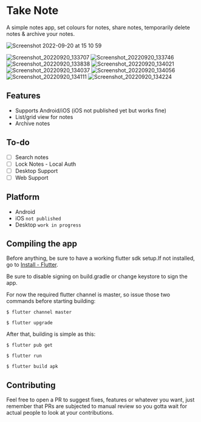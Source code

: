# Take Note

A simple notes app, set colours for notes, share notes, temporarily delete notes & archive your notes.

![Screenshot 2022-09-20 at 15 10 59](https://user-images.githubusercontent.com/97199759/191280698-561a6630-ebed-486f-9c74-f8c5dc9d454a.png)

![Screenshot_20220920_133707](https://user-images.githubusercontent.com/97199759/191280885-d86976e0-2790-447e-8e1e-ab5c227e8596.png)
![Screenshot_20220920_133746](https://user-images.githubusercontent.com/97199759/191280890-37d08f96-bd2f-4768-8135-77dca959d2c3.png)
![Screenshot_20220920_133838](https://user-images.githubusercontent.com/97199759/191280893-f3c8eb6d-64e1-4f23-a533-4516b1a6c934.png)
![Screenshot_20220920_134021](https://user-images.githubusercontent.com/97199759/191280901-8e993199-dbbe-45ce-9923-72d3ba42077b.png)
![Screenshot_20220920_134037](https://user-images.githubusercontent.com/97199759/191280904-8e4139f4-c80a-4e9f-970c-62dcc81acf18.png)
![Screenshot_20220920_134056](https://user-images.githubusercontent.com/97199759/191280910-3e734c4f-23b1-4f6a-97a5-80af198067f9.png)
![Screenshot_20220920_134111](https://user-images.githubusercontent.com/97199759/191280912-4a39accb-2e1d-4049-a6e3-734d10a760b7.png)
![Screenshot_20220920_134224](https://user-images.githubusercontent.com/97199759/191280914-39b20185-36e0-46fe-a3ea-c2c2c1495fa8.png)


## Features
- Supports Android/iOS (iOS not published yet but works fine)
- List/grid view for notes
- Archive notes


## To-do
- [ ] Search notes
- [ ] Lock Notes - Local Auth
- [ ] Desktop Support
- [ ] Web Support

## Platform
 - Android
 - iOS ```not published```
 - Desktop ```work in progress```


## Compiling the app
Before anything, be sure to have a working flutter sdk setup.If not installed, go to [Install - Flutter](https://docs.flutter.dev/get-started/install).

Be sure to disable signing on build.gradle or change keystore to sign the app.

For now the required flutter channel is master, so issue those two commands before starting building:
```
$ flutter channel master
```
```
$ flutter upgrade
```

After that, building is simple as this:
```
$ flutter pub get
```
```
$ flutter run
```
```
$ flutter build apk
```

## Contributing

Feel free to open a PR to suggest fixes, features or whatever you want, just remember that PRs are subjected to manual review so you gotta wait for actual people to look at your contributions.
